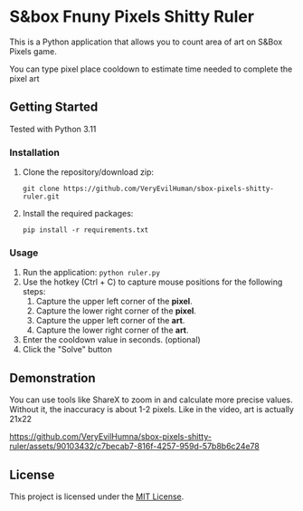 # S&box Fnuny Pixels Shitty Ruler

This is a Python application that allows you to count area of art on S&Box Pixels game.

You can type pixel place cooldown to estimate time needed to complete the pixel art

## Getting Started

Tested with Python 3.11



### Installation

1. Clone the repository/download zip:
   
   ```
   git clone https://github.com/VeryEvilHuman/sbox-pixels-shitty-ruler.git
   ```
2. Install the required packages:
   
   ```
   pip install -r requirements.txt
   ```

### Usage

1. Run the application: `python ruler.py`
2. Use the hotkey (Ctrl + C) to capture mouse positions for the following steps:
   1. Capture the upper left corner of the **pixel**.
   2. Capture the lower right corner of the **pixel**.
   3. Capture the upper left corner of the **art**.
   4. Capture the lower right corner of the **art**.
3. Enter the cooldown value in seconds. (optional)
4. Click the "Solve" button


## Demonstration

You can use tools like ShareX to zoom in and calculate more precise values. Without it, the inaccuracy is about 1-2 pixels. Like in the video, art is actually 21x22

https://github.com/VeryEvilHumna/sbox-pixels-shitty-ruler/assets/90103432/c7becab7-816f-4257-959d-57b8b6c24e78



## License

This project is licensed under the [MIT License](https://opensource.org/licenses/MIT).

